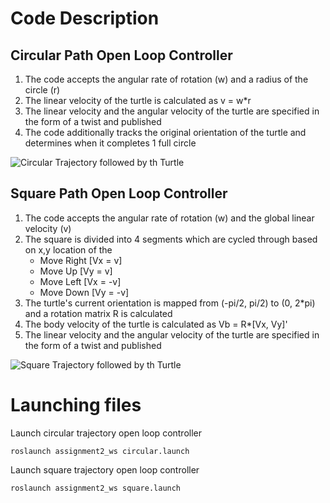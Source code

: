 # Code Description

## Circular Path Open Loop Controller
1. The code accepts the angular rate of rotation (w) and a radius of the circle (r)
2. The linear velocity of the turtle is calculated as v = w*r
3. The linear velocity and the angular velocity of the turtle are specified in the form of a twist and published
4. The code additionally tracks the original orientation of the turtle and determines when it completes 1 full circle

![Circular Trajectory followed by th Turtle](/Images/Circle.png)

## Square Path Open Loop Controller
1. The code accepts the angular rate of rotation (w) and the global linear velocity (v)
2. The square is divided into 4 segments which are cycled through based on x,y location of the
   - Move Right [Vx = v]
   - Move Up	[Vy = v]
   - Move Left	[Vx = -v]
   - Move Down	[Vy = -v]
3. The turtle's current orientation is mapped from (-pi/2, pi/2) to (0, 2*pi) and a rotation matrix R is calculated 
4. The body velocity of the turtle is calculated as Vb = R*[Vx, Vy]'
5. The linear velocity and the angular velocity of the turtle are specified in the form of a twist and published

![Square Trajectory followed by th Turtle](/Images/Square.png)

# Launching files
Launch circular trajectory open loop controller

```console
roslaunch assignment2_ws circular.launch
```

Launch square trajectory open loop controller

```console
roslaunch assignment2_ws square.launch
```

